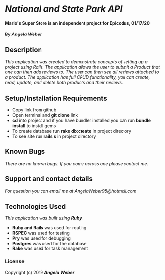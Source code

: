 # _National and State Park API_

#### **Mario's Super Store is an independent project for Epicodus, 01/17/20**

#### By _**Angela Weber**_

## Description
  _This application was created to demonstrate concepts of setting up a project using Rails. The application allows the user to submit a Product that one can then add reviews to. The user can then see all reviews attached to a product. The application has full CRUD functionality, you can create, read, update, and delete both products and their reviews._

## Setup/Installation Requirements

* Copy link from github
* Open terminal and __git clone__ link
* __cd__ into project and if you have bundler installed you can run __bundle install__ to install gems
* To create database run __rake db:create__ in project directory
* To see site run __rails s__ in project directory


## Known Bugs

_There are no known bugs. If you come across one please contact me._

## Support and contact details

_For question you can email me at AngelaWeber95@hotmail.com_

## Technologies Used

_This application was built using __Ruby__._
* __Ruby and Rails__ was used for routing
* __RSPEC__ was used for testing
* __Pry__ was used for debugging
* __Postgres__ was used for the database
* __Rake__ was used for task management

### License

Copyright (c) 2019 **_Angela Weber_**
